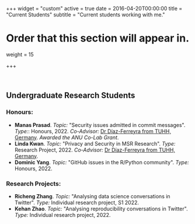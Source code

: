 +++
widget = "custom"
active = true
date = 2016-04-20T00:00:00
title = "Current Students"
subtitle = "Current students working with me."

# Order that this section will appear in.
weight = 15

+++






</br>

## Undergraduate Research Students

### Honours:

- **Manas Prasad**. _Topic:_ "Security issues admitted in commit messages". _Type:_: Honours, 2022. _Co-Advisor:_ [Dr Díaz-Ferreyra from TUHH, Germany](https://www.ndiaz-ferreyra.com). _Awarded the ANU Co-Lab Grant_.
- **Linda Kwan**. _Topic:_ "Privacy and Security in MSR Research". _Type:_ Research Project, 2022. _Co-Advisor:_ [Dr Díaz-Ferreyra from TUHH, Germany](https://www.ndiaz-ferreyra.com).
- **Dominic Yang**. _Topic:_ "GitHub issues in the R/Python community". _Type:_ Honours, 2022.


### Research Projects:

- **Richeng Zhang**. _Topic:_ "Analysing data science conversations in Twitter". _Type:_ Individual research project, S1 2022.
- **Kehan Zhao**. _Topic:_ "Analysing reproducibility conversations in Twitter". _Type:_ Individual research project, 2022.

